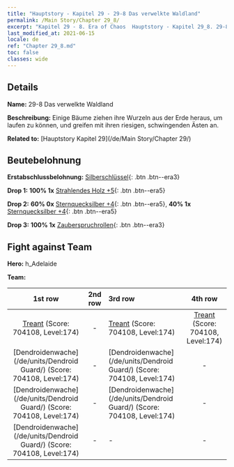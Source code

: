 ```yaml
---
title: "Hauptstory - Kapitel 29 - 29-8 Das verwelkte Waldland"
permalink: /Main Story/Chapter 29_8/
excerpt: "Kapitel 29 - 8. Era of Chaos  Hauptstory - Kapitel 29_8. 29-8 Das verwelkte Waldland"
last_modified_at: 2021-06-15
locale: de
ref: "Chapter 29_8.md"
toc: false
classes: wide
---
```


## Details

 **Name:** 29-8 Das verwelkte Waldland

 **Beschreibung:** Einige Bäume ziehen ihre Wurzeln aus der Erde heraus, um laufen zu können, und greifen mit ihren riesigen, schwingenden Ästen an.

 **Related to:** [Hauptstory Kapitel 29](/de/Main Story/Chapter 29/)

## Beutebelohnung

 **Erstabschlussbelohnung:** [Silberschlüssel](/ItemsDE/con_693/){: .btn .btn--era3}

 **Drop 1:** **100% 1x** [Strahlendes Holz +5](/ItemsDE/mat_97/){: .btn .btn--era5}

 **Drop 2:** **60% 0x** [Sternquecksilber +4](/ItemsDE/mat_91/){: .btn .btn--era5}, **40% 1x** [Sternquecksilber +4](/ItemsDE/mat_91/){: .btn .btn--era5}

 **Drop 3:** **100% 1x** [Zauberspruchrollen](/ItemsDE/con_694/){: .btn .btn--era3}


## Fight against Team
 **Hero:** h_Adelaide

 **Team:**


  | 1st row | 2nd row | 3rd row | 4th row |
  |:----:|:----:|:----|:----:|
  | [Treant](/de/units/Treant/) (Score: 704108, Level:174)  | - | [Treant](/de/units/Treant/) (Score: 704108, Level:174)  | [Treant](/de/units/Treant/) (Score: 704108, Level:174)  |
  | [Dendroidenwache](/de/units/Dendroid Guard/) (Score: 704108, Level:174)  | - | [Dendroidenwache](/de/units/Dendroid Guard/) (Score: 704108, Level:174)  | - |
  | [Dendroidenwache](/de/units/Dendroid Guard/) (Score: 704108, Level:174)  | - | [Dendroidenwache](/de/units/Dendroid Guard/) (Score: 704108, Level:174)  | - |
  | [Dendroidenwache](/de/units/Dendroid Guard/) (Score: 704108, Level:174)  | - | - | - |



